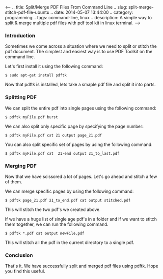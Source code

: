 <--
.. title: Split/Merge PDF Files From Command Line
.. slug: split-merge-stitch-pdf-file-ubuntu
.. date: 2014-05-07 13:44:00
.. category: programming
.. tags: command-line, linux
.. description: A simple way to split & merge multiple pdf files with pdf tool kit in linux terminal.
-->

### Introduction

Sometimes we come across a situation where we need to split or stitch the pdf document. The simplest and easiest way is to use PDF Toolkit on the command line.

Let's first install it using the following command:

```shell
$ sudo apt-get install pdftk
```

Now that pdftk is installed, lets take a smaple pdf file and split it into parts.

### Splitting PDF

We can split the entire pdf into single pages using the following command:

```shell
$ pdftk myFile.pdf burst
```

We can also split only specific page by specifying the page number:

```shell
$ pdftk myFile.pdf cat 21 output page_21.pdf
```

You can also split specific set of pages by using the following command:

```shell
$ pdftk myFile.pdf cat  21-end output 21_to_last.pdf
```

### Merging PDF

Now that we have scissored a lot of pages. Let's go ahead and stitch a few of them.

We can merge specific pages by using the following command:

```shell
$ pdftk page_21.pdf 21_to_end.pdf cat output stitched.pdf
```

This will stitch the two pdf's we created above.

If we have a huge list of single age pdf's in a folder and if we want to stitch them together, we can run the following command.

```shell
$ pdftk *.pdf cat output newFile.pdf
```

This will stitch all the pdf in the current directory to a single pdf.

### Conclusion

That's it. We have successfully split and merged pdf files using pdftk. Hope you find this useful.
